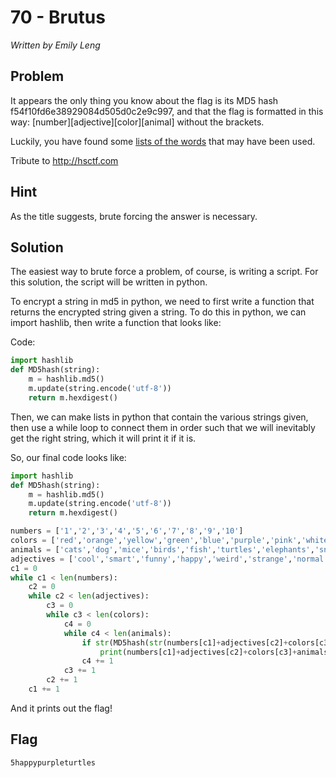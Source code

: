 # 70 - Brutus

*Written by Emily Leng*

## Problem

It appears the only thing you know about the flag is its MD5 hash f54f10fd6e38929084d505d0c2e9c997, and that the flag is formatted in this way: [number][adjective][color][animal] without the brackets.

Luckily, you have found some [lists of the words](http://www.easyctf.com/problem_data/brutus/brutus.zip) that may have been used. 

Tribute to http://hsctf.com

## Hint

As the title suggests, brute forcing the answer is necessary.

## Solution

The easiest way to brute force a problem, of course, is writing a script. For this solution, the script will be written in python.

To encrypt a string in md5 in python, we need to first write a function that returns the encrypted string given a string.
To do this in python, we can import hashlib, then write a function that looks like:

Code:

```python
import hashlib
def MD5hash(string):
    m = hashlib.md5()
    m.update(string.encode('utf-8'))
    return m.hexdigest()
```

Then, we can make lists in python that contain the various strings given, then use a while loop to connect them in order such that we will inevitably get the right string, which it will print it if it is.

So, our final code looks like:

```python
import hashlib
def MD5hash(string):
    m = hashlib.md5()
    m.update(string.encode('utf-8'))
    return m.hexdigest()

numbers = ['1','2','3','4','5','6','7','8','9','10']
colors = ['red','orange','yellow','green','blue','purple','pink','white','black']
animals = ['cats','dog','mice','birds','fish','turtles','elephants','snakes','pigs','cows','goats']
adjectives = ['cool','smart','funny','happy','weird','strange','normal','big','small','angry']
c1 = 0
while c1 < len(numbers):
    c2 = 0
    while c2 < len(adjectives):
        c3 = 0
        while c3 < len(colors):
            c4 = 0
            while c4 < len(animals):
                if str(MD5hash(str(numbers[c1]+adjectives[c2]+colors[c3]+animals[c4]))) == 'f54f10fd6e38929084d505d0c2e9c997':
                    print(numbers[c1]+adjectives[c2]+colors[c3]+animals[c4])
                c4 += 1
            c3 += 1
        c2 += 1
    c1 += 1
```

And it prints out the flag!

## Flag

`5happypurpleturtles`
